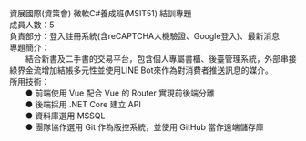 資展國際(資策會) 微軟C#養成班(MSIT51) 結訓專題  
成員人數：5  
負責部分：登入註冊系統(含reCAPTCHA人機驗證、Google登入)、最新消息  
專題簡介：  
　　結合新書及二手書的交易平台，包含個人專屬書櫃、後臺管理系統，外部串接綠界金流增加結帳多元性並使用LINE Bot來作為對消費者推送訊息的媒介。  
所用技術：  
　　● 前端使用 Vue 配合 Vue 的 Router 實現前後端分離  
　　● 後端採用 .NET Core 建立 API  
　　● 資料庫選用 MSSQL  
　　● 團隊協作選用 Git 作為版控系統，並使用 GitHub 當作遠端儲存庫
